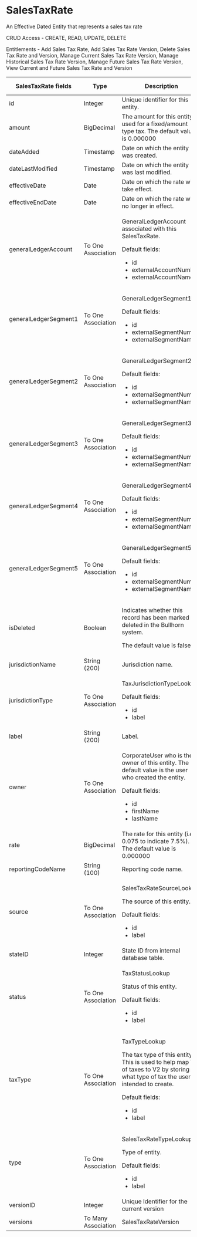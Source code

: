 # SalesTaxRate

An Effective Dated Entity that represents a sales tax rate

CRUD Access - CREATE, READ, UPDATE, DELETE

Entitlements - Add Sales Tax Rate, Add Sales Tax Rate Version, Delete Sales Tax Rate and Version, Manage Current Sales Tax Rate Version, Manage Historical Sales Tax Rate Version, Manage Future Sales Tax Rate Version, View Current and Future Sales Tax Rate and Version

<table>
    <colgroup>
        <col width="20%" />
        <col width="20%" />
        <col width="20%" />
        <col width="20%" />
        <col width="20%" />
    </colgroup>
    <thead>
        <tr class="header">
            <th>SalesTaxRate fields</th>
            <th>Type</th>
            <th>Description</th>
            <th>Not null</th>
            <th>Read-only</th>
        </tr>
    </thead>
    <tbody>
        <tr class="even">
            <td>id</td>
            <td>Integer</td>
            <td>Unique identifier for this entity.</td>
            <td>X</td>
            <td>X</td>
        </tr>
        <tr class="odd">
            <td>amount</td>
            <td>BigDecimal</td>
            <td>The amount for this entity - used for a fixed/amount type tax. The default value is 0.000000</td>
            <td>X</td>
            <td></td>
        </tr>
        <tr class="even">
            <td>dateAdded</td>
            <td>Timestamp</td>
            <td>Date on which the entity was created.</td>
            <td>X</td>
            <td>X</td>
        </tr>
        <tr class="odd">
            <td>dateLastModified</td>
            <td>Timestamp</td>
            <td>Date on which the entity was last modified.</td>
            <td>X</td>
            <td>X</td>
        </tr>
        <tr class="even">
            <td>effectiveDate</td>
            <td>Date</td>
            <td>Date on which the rate will take effect.</td>
            <td>X</td>
            <td></td>
        </tr>
        <tr class="odd">
            <td>effectiveEndDate</td>
            <td>Date</td>
            <td>Date on which the rate will no longer in effect.</td>
            <td></td>
            <td>X</td>
        </tr>
        <tr class="even">
            <td>generalLedgerAccount</td>
            <td>To One Association</td>
            <td>
                <p>GeneralLedgerAccount associated with this SalesTaxRate.</p>
                <p>Default fields:</p>
                <ul>
                    <li>id</li>
                    <li>externalAccountNumber</li>
                    <li>externalAccountName</li>
                </ul>
            </td>
            <td></td>
            <td></td>
        </tr>
        <tr class="odd">
            <td>generalLedgerSegment1</td>
            <td>To One Association</td>
            <td>
                <p>GeneralLedgerSegment1</p>
                <p>Default fields:</p>
                <ul>
                    <li>id</li>
                    <li>externalSegmentNumber</li>
                    <li>externalSegmentName</li>
                </ul>
            </td>
            <td></td>
            <td></td>
        </tr>
        <tr class="even">
            <td>generalLedgerSegment2</td>
            <td>To One Association</td>
            <td>
                <p>GeneralLedgerSegment2</p>
                <p>Default fields:</p>
                <ul>
                    <li>id</li>
                    <li>externalSegmentNumber</li>
                    <li>externalSegmentName</li>
                </ul>
            </td>
            <td></td>
            <td></td>
        </tr>
        <tr class="odd">
            <td>generalLedgerSegment3</td>
            <td>To One Association</td>
            <td>
                <p>GeneralLedgerSegment3</p>
                <p>Default fields:</p>
                <ul>
                    <li>id</li>
                    <li>externalSegmentNumber</li>
                    <li>externalSegmentName</li>
                </ul>
            </td>
            <td></td>
            <td></td>
        </tr>
        <tr class="even">
            <td>generalLedgerSegment4</td>
            <td>To One Association</td>
            <td>
                <p>GeneralLedgerSegment4</p>
                <p>Default fields:</p>
                <ul>
                    <li>id</li>
                    <li>externalSegmentNumber</li>
                    <li>externalSegmentName</li>
                </ul>
            </td>
            <td></td>
            <td></td>
        </tr>
        <tr class="odd">
            <td>generalLedgerSegment5</td>
            <td>To One Association</td>
            <td>
                <p>GeneralLedgerSegment5</p>
                <p>Default fields:</p>
                <ul>
                    <li>id</li>
                    <li>externalSegmentNumber</li>
                    <li>externalSegmentName</li>
                </ul>
            </td>
            <td></td>
            <td></td>
        </tr>
        <tr class="even">
            <td>isDeleted</td>
            <td>Boolean</td>
            <td>          	
                <p>Indicates whether this record has been marked as deleted in the Bullhorn system.</p>
                <p>The default value is false.</p>
            </td>
            <td>X</td>
            <td></td>
        </tr>
        <tr class="odd">
            <td>jurisdictionName</td>
            <td>String (200)</td>
            <td>Jurisdiction name.</td>
            <td>X</td>
            <td></td>
        </tr>
        <tr class="even">
            <td>jurisdictionType</td>
            <td>To One Association</td>
            <td>
                <p>TaxJurisdictionTypeLookup</p>
                <p>Default fields:</p>
                <ul>
                    <li>id</li>
                    <li>label</li>
                </ul>
            </td>
            <td>X</td>
            <td></td>
        </tr>
        <tr class="odd">
            <td>label</td>
            <td>String (200)</td>
            <td>Label.</td>
            <td></td>
            <td></td>
        </tr>
        <tr class="even">
            <td>owner</td>
            <td>To One Association</td>
            <td>
                <p>CorporateUser who is the owner of this entity. The default value is the user who created the entity.</p>
                <p>Default fields:</p>
                <ul>
                    <li>id</li>
                    <li>firstName</li>
                    <li>lastName</li>
                </ul>
            </td>
            <td></td>
            <td></td>
        </tr>
        <tr class="odd">
            <td>rate</td>
            <td>BigDecimal</td>
            <td>The rate for this entity (i.e. 0.075 to indicate 7.5%). The default value is 0.000000</td>
            <td>X</td>
            <td></td>
        </tr>
        <tr class="even">
            <td>reportingCodeName</td>
            <td>String (100)</td>
            <td>Reporting code name.</td>
            <td></td>
            <td></td>
        </tr>
        <tr class="odd">
            <td>source</td>
            <td>To One Association</td>
            <td>
                <p>SalesTaxRateSourceLookup</p>
                <p>The source of this entity.</p>
                <p>Default fields:</p>
                <ul>
                    <li>id</li>
                    <li>label</li>
                </ul>
            </td>
            <td>X</td>
            <td></td>
        </tr>
        <tr class="even">
            <td>stateID</td>
            <td>Integer</td>
            <td>State ID from internal database table.</td>
            <td></td>
            <td></td>
        </tr>
        <tr class="odd">
            <td>status</td>
            <td>To One Association</td>
            <td>
                <p>TaxStatusLookup</p>
                <p>Status of this entity.</p>
                <p>Default fields:</p>
                <ul>
                    <li>id</li>
                    <li>label</li>
                </ul>
            </td>
            <td>X</td>
            <td></td>
        </tr>
        <tr class="even">
            <td>taxType</td>
            <td>To One Association</td>
            <td>
                <p>TaxTypeLookup</p>
                <p>The tax type of this entity. This is used to help map V1 of taxes to V2 by storing what type of tax the user intended to create.</p>
                <p>Default fields:</p>
                <ul>
                    <li>id</li>
                    <li>label</li>
                </ul>
            </td>
            <td>X</td>
            <td></td>
        </tr>
        <tr class="odd">
            <td>type</td>
            <td>To One Association</td>
            <td>
                </p>SalesTaxRateTypeLookup</p>
                </p>Type of entity.</p>
                <p>Default fields:</p>
                <ul>
                    <li>id</li>
                    <li>label</li>
                </ul>
            </td>
            <td>X</td>
            <td></td>
        </tr>
        <tr class="even">
            <td>versionID</td>
            <td>Integer</td>
            <td>Unique Identifier for the current version</td>
            <td>X</td>
            <td>X</td>
        </tr>
        <tr class="odd">
            <td>versions</td>
            <td>To Many Association</td>
            <td>SalesTaxRateVersion</td>
            <td></td>
            <td>X</td>
        </tr>
    </tbody>
</table>